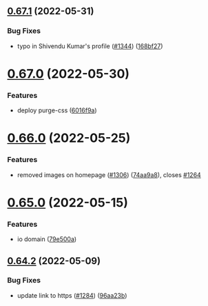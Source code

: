 ## [0.67.1](https://github.com/EddieHubCommunity/LinkFree/compare/v0.67.0...v0.67.1) (2022-05-31)


### Bug Fixes

* typo in Shivendu Kumar's profile ([#1344](https://github.com/EddieHubCommunity/LinkFree/issues/1344)) ([168bf27](https://github.com/EddieHubCommunity/LinkFree/commit/168bf27cd5cc5b9347508c119fd304acfacb6c5c))



# [0.67.0](https://github.com/EddieHubCommunity/LinkFree/compare/v0.66.0...v0.67.0) (2022-05-30)


### Features

* deploy purge-css ([6016f9a](https://github.com/EddieHubCommunity/LinkFree/commit/6016f9ab98b6985359d0fd0f3d056dab2c60bf1c))



# [0.66.0](https://github.com/EddieHubCommunity/LinkFree/compare/v0.65.0...v0.66.0) (2022-05-25)


### Features

* removed images on homepage ([#1306](https://github.com/EddieHubCommunity/LinkFree/issues/1306)) ([74aa9a8](https://github.com/EddieHubCommunity/LinkFree/commit/74aa9a862c25fa39d2076eb0f69aeeeb002eea0f)), closes [#1264](https://github.com/EddieHubCommunity/LinkFree/issues/1264)



# [0.65.0](https://github.com/EddieHubCommunity/LinkFree/compare/v0.64.2...v0.65.0) (2022-05-15)


### Features

* io domain ([79e500a](https://github.com/EddieHubCommunity/LinkFree/commit/79e500aac111c39aefc1d1c409a1357142f49c1f))



## [0.64.2](https://github.com/EddieHubCommunity/LinkFree/compare/v0.64.1...v0.64.2) (2022-05-09)


### Bug Fixes

* update link to https ([#1284](https://github.com/EddieHubCommunity/LinkFree/issues/1284)) ([96aa23b](https://github.com/EddieHubCommunity/LinkFree/commit/96aa23b188c2ce631fdadd92959c8bd2d315c618))



